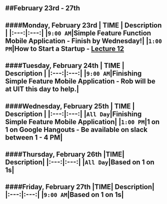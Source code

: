 ##February 23rd - 27th
---
####Monday, February 23rd
| TIME | Description |
|:---:|:---:|
|`9:00 AM`|Simple Feature Function Mobile Application - Finish by Wednesday!|
|`1:00 PM`|How to Start a Startup - [Lecture 12](https://www.youtube.com/watch?v=tFVDjrvQJdw)
---
####Tuesday, February 24th
| TIME | Description |
|:---:|:---:|
|`9:00 AM`|Finishing Simple Feature Mobile Application - Rob will be at UIT this day to help.|
---
####Wednesday, February 25th
| TIME | Description |
|:---:|:---:|
|`All Day`|Finishing Simple Feature Mobile Application|
|`1:00 PM`|1 on 1 on Google Hangouts - Be available on slack between 1 - 4 PM|
---
####Thursday, February 26th
|TIME| Description|
|:---:|:---:|
|`All Day`|Based on 1 on 1s|
---
####Friday, February 27th
|TIME| Description|
|:---:|:---:|
|`9:00 AM`|Based on 1 on 1s|
---
